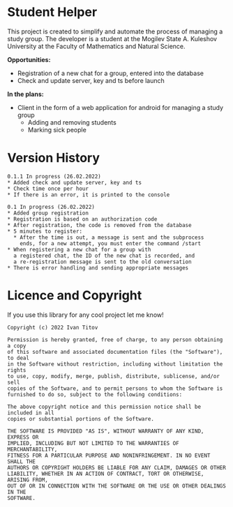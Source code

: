 Student Helper
==============

This project is created to simplify and automate the process of managing a study group.
The developer is a student at the Mogilev State A. Kuleshov University at the Faculty of Mathematics and Natural Science.

**Opportunities:**
* Registration of a new chat for a group, entered into the database
* Сheck and update server, key and ts before launch

**In the plans:**
* Client in the form of a web application for android for managing a study group
  * Adding and removing students
  * Marking sick people



Version History
===============
```
0.1.1 In progress (26.02.2022)
* Added check and update server, key and ts
* Check time once per hour
* If there is an error, it is printed to the console

0.1 In progress (26.02.2022)
* Added group registration
* Registration is based on an authorization code
* After registration, the code is removed from the database
* 5 minutes to register:
  * After the time is out, a message is sent and the subprocess 
    ends, for a new attempt, you must enter the command /start
* When registering a new chat for a group with 
  a registered chat, the ID of the new chat is recorded, and 
  a re-registration message is sent to the old conversation
* There is error handling and sending appropriate messages
```


Licence and Copyright
=====================
If you use this library for any cool project let me know!

```
Copyright (c) 2022 Ivan Titov

Permission is hereby granted, free of charge, to any person obtaining a copy
of this software and associated documentation files (the "Software"), to deal
in the Software without restriction, including without limitation the rights
to use, copy, modify, merge, publish, distribute, sublicense, and/or sell
copies of the Software, and to permit persons to whom the Software is
furnished to do so, subject to the following conditions:

The above copyright notice and this permission notice shall be included in all
copies or substantial portions of the Software.

THE SOFTWARE IS PROVIDED "AS IS", WITHOUT WARRANTY OF ANY KIND, EXPRESS OR
IMPLIED, INCLUDING BUT NOT LIMITED TO THE WARRANTIES OF MERCHANTABILITY,
FITNESS FOR A PARTICULAR PURPOSE AND NONINFRINGEMENT. IN NO EVENT SHALL THE
AUTHORS OR COPYRIGHT HOLDERS BE LIABLE FOR ANY CLAIM, DAMAGES OR OTHER
LIABILITY, WHETHER IN AN ACTION OF CONTRACT, TORT OR OTHERWISE, ARISING FROM,
OUT OF OR IN CONNECTION WITH THE SOFTWARE OR THE USE OR OTHER DEALINGS IN THE
SOFTWARE.
```
